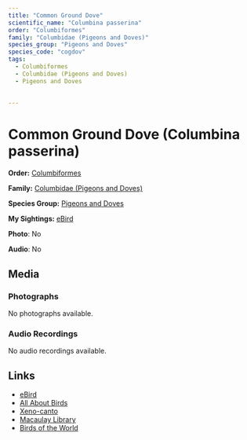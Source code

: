 ```yaml
---
title: "Common Ground Dove"
scientific_name: "Columbina passerina"
order: "Columbiformes"
family: "Columbidae (Pigeons and Doves)"
species_group: "Pigeons and Doves"
species_code: "cogdov"
tags: 
  - Columbiformes
  - Columbidae (Pigeons and Doves)
  - Pigeons and Doves
  
  
---
```


# Common Ground Dove (Columbina passerina)

**Order:** [Columbiformes](/tags/columbiformes)

**Family:** [Columbidae (Pigeons and Doves)](/tags/columbidae-pigeons-and-doves)

**Species Group:** [Pigeons and Doves](/tags/pigeons-and-doves)

**My Sightings:** [eBird](https://ebird.org/lifelist?r=world&time=life&spp=cogdov)

**Photo**: No 

**Audio**: No

## Media
### Photographs
No photographs available.

### Audio Recordings
No audio recordings available.

## Links
* [eBird](https://ebird.org/species/cogdov) 
* [All About Birds](https://www.allaboutbirds.org/guide/cogdov) 
* [Xeno-canto](https://www.xeno-canto.org/species/columbina-passerina) 
* [Macaulay Library](https://search.macaulaylibrary.org/catalog?taxonCode=cogdov&sort=rating_rank_desc)
* [Birds of the World](https://birdsoftheworld.org/bow/species/cogdov)
